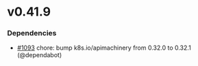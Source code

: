 # v0.41.9

### Dependencies

* [#1093](https://github.com/helmwave/helmwave/issues/1093) chore: bump k8s.io/apimachinery from 0.32.0 to 0.32.1 (@dependabot)

